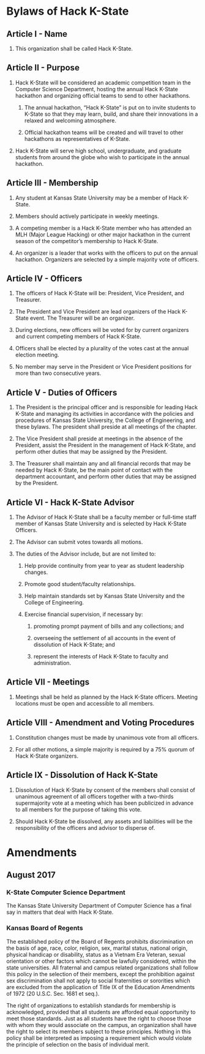 # Bylaws of Hack K-State

## Article I - Name
1. This organization shall be called Hack K-State.

## Article II - Purpose
1. Hack K-State will be considered an academic competition team in the Computer Science Department, hosting the annual Hack K-State hackathon and organizing official teams to send to other hackathons.

    1. The annual hackathon, “Hack K-State” is put on to invite students to K-State so that they may learn, build, and share their innovations in a relaxed and welcoming atmosphere.

    2. Official hackathon teams will be created and will travel to other hackathons as representatives of K-State.

2. Hack K-State will serve high school, undergraduate, and graduate students from around the globe who wish to participate in the annual hackathon.

## Article III - Membership
1. Any student at Kansas State University may be a member of Hack K-State.

2. Members should actively participate in weekly meetings.

3. A competing member is a Hack K-State member who has attended an MLH (Major League Hacking) or other major hackathon in the current season of the competitor’s membership to Hack K-State.

4. An organizer is a leader that works with the officers to put on the annual hackathon. Organizers are selected by a simple majority vote of officers.

## Article IV - Officers
1. The officers of Hack K-State will be: President, Vice President, and Treasurer.

2. The President and Vice President are lead organizers of the Hack K-State event. The Treasurer will be an organizer.

3. During elections, new officers will be voted for by current organizers and current competing members of Hack K-State.

4. Officers shall be elected by a plurality of the votes cast at the annual election meeting.

5. No member may serve in the President or Vice President positions for more than two consecutive years.

## Article V - Duties of Officers
1. The President is the principal officer and is responsible for leading Hack K-State and managing its activities in accordance with the policies and procedures of Kansas State University, the College of Engineering, and these bylaws. The president shall preside at all meetings of the chapter.

2. The Vice President shall preside at meetings in the absence of the President, assist the President in the management of Hack K-State, and perform other duties that may be assigned by the President.

3. The Treasurer shall maintain any and all financial records that may be needed by Hack K-State, be the main point of contact with the department accountant, and perform other duties that may be assigned by the President.

## Article VI - Hack K-State Advisor
1. The Advisor of Hack K-State shall be a faculty member or full-time staff member of Kansas State University and is selected by Hack K-State Officers.

2. The Advisor can submit votes towards all motions.

3. The duties of the Advisor include, but are not limited to:

    1. Help provide continuity from year to year as student leadership changes.

    2. Promote good student/faculty relationships.

    3. Help maintain standards set by Kansas State University and the College of Engineering.

    4. Exercise financial supervision, if necessary by:

        1. promoting prompt payment of bills and any collections; and

        2. overseeing the settlement of all accounts in the event of dissolution of Hack K-State; and

        3. represent the interests of Hack K-State to faculty and administration.


## Article VII - Meetings
1. Meetings shall be held as planned by the Hack K-State officers. Meeting locations must be open and accessible to all members.

## Article VIII - Amendment and Voting Procedures
1. Constitution changes must be made by unanimous vote from all officers.

2. For all other motions, a simple majority is required by a 75% quorum of Hack K-State organizers.

## Article IX - Dissolution of Hack K-State
1. Dissolution of Hack K-State by consent of the members shall consist of unanimous agreement of all officers together with a two-thirds supermajority vote at a meeting which has been publicized in advance to all members for the purpose of taking this vote.

2. Should Hack K-State be dissolved, any assets and liabilities will be the responsibility of the officers and advisor to disperse of.

# Amendments

## August 2017

### K-State Computer Science Department
The Kansas State University Department of Computer Science has a final say in matters that deal with Hack K-State.

### Kansas Board of Regents

The established policy of the Board of Regents prohibits discrimination on the basis of age, race, color, religion, sex, marital status, national origin, physical handicap or disability, status as a Vietnam Era Veteran, sexual orientation or other factors which cannot be lawfully considered, within the state universities.  All fraternal and campus related organizations shall follow this policy in the selection of their members, except the prohibition against sex discrimination shall not apply to social fraternities or sororities which are excluded from the application of Title IX of the Education Amendments of 1972 (20 U.S.C. Sec. 1681 et seq.).

The right of organizations to establish standards for membership is acknowledged, provided that all students are afforded equal opportunity to meet those standards.  Just as all students have the right to choose those with whom they would associate on the campus, an organization shall have the right to select its members subject to these principles.  Nothing in this policy shall be interpreted as imposing a requirement which would violate the principle of selection on the basis of individual merit.
